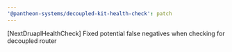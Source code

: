 ```yaml
---
'@pantheon-systems/decoupled-kit-health-check': patch
---
```


[NextDruaplHealthCheck] Fixed potential false negatives when checking for
decoupled router
